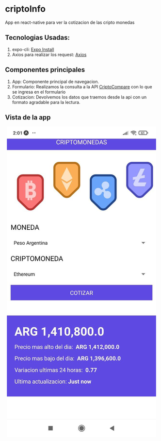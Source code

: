 # criptoInfo
App en react-native para ver la cotizacion de las cripto monedas

## Tecnologias Usadas:
1. expo-cli: [Expo Install](https://docs.expo.dev/get-started/installation/)
2. Axios para realizar los request: [Axios](https://axios-http.com/docs/intro)

## Componentes principales
1. App: Componente principal de navegacion.
2. Formulario: Realizamos la consulta a la API [CriptoCompare](https://min-api.cryptocompare.com) con lo que se ingresa en el formulario
3. Cotizacion: Devolvemos los datos que traemos desde la api con un formato agradable para la lectura.

## Vista de la app
<p align="center"><img src="image_demo.jpeg" /></p>
